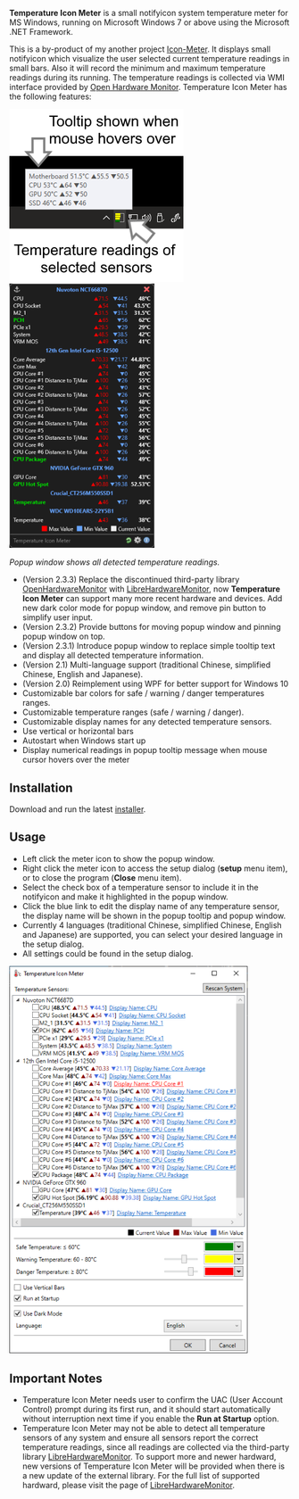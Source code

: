 **Temperature Icon Meter** is a small notifyicon system temperature meter for MS Windows, running on Microsoft Windows 7 or above using the Microsoft .NET Framework.

This is a by-product of my another project [Icon-Meter](https://oscarkcau.github.io/Icon-Meter/). It displays small notifyicon which visualize the user selected current temperature readings in small bars. Also it will record the minimum and maximum temperature readings during its running. The temperature readings is collected via WMI interface provided by [Open Hardware Monitor](https://github.com/openhardwaremonitor/openhardwaremonitor).
Temperature Icon Meter has the following features:

<img src="taskbar_capture.png" width="312"/>

<img src="popup_capture.png" width="260"/>

*Popup window shows all detected temperature readings.*

* (Version 2.3.3) Replace the discontinued third-party library [OpenHardwareMonitor](https://github.com/openhardwaremonitor/openhardwaremonitor) with [LibreHardwareMonitor](https://github.com/LibreHardwareMonitor/LibreHardwareMonitor), now **Temperature Icon Meter** can support many more recent hardware and devices. Add new dark color mode for popup window, and remove pin button to simplify user input.
* (Version 2.3.2) Provide buttons for moving popup window and pinning popup window on top.
* (Version 2.3.1) Introduce popup window to replace simple tooltip text and display all detected temperature information.
* (Version 2.1) Multi-language support (traditional Chinese, simplified Chinese, English and Japanese).
* (Version 2.0) Reimplement using WPF for better support for Windows 10
* Customizable bar colors for safe / warning / danger temperatures ranges.
* Customizable temperature ranges (safe / warning / danger).
* Customizable display names for any detected temperature sensors.
* Use vertical or horizontal bars
* Autostart when Windows start up
* Display numerical readings in popup tooltip message when mouse cursor hovers over the meter

## Installation

Download and run the latest [installer](https://github.com/oscarkcau/Temperature-Icon-Meter/releases/latest).

## Usage

* Left click the meter icon to show the popup window. 
* Right click the meter icon to access the setup dialog (**setup** menu item), or to close the program (**Close** menu item).
* Select the check box of a temperature sensor to include it in the notifyicon and make it highlighted in the popup window.
* Click the blue link to edit the display name of any temperature sensor, the display name will be shown in the popup tooltip and popup window.
* Currently 4 languages (traditional Chinese, simplified Chinese, English and Japanese) are supported, you can select your desired language in the setup dialog.
* All settings could be found in the setup dialog.
<img src="setup_capture.png" width="427"/>

## Important Notes
* Temperature Icon Meter needs user to confirm the UAC (User Account Control) prompt during its first run, and it should start automatically without interruption next time if you enable the **Run at Startup** option.
* Temperature Icon Meter may not be able to detect all temperature sensors of any system and ensure all sensors report the correct temperature readings, since all readings are collected via the third-party library [LibreHardwareMonitor](https://github.com/LibreHardwareMonitor/LibreHardwareMonitor). To support more and newer hardward, new versions of Temperature Icon Meter will be provided when there is a new update of the external library. For the full list of supported hardward, please visit the page of [LibreHardwareMonitor](https://github.com/LibreHardwareMonitor/LibreHardwareMonitor).

